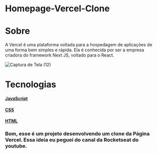 # Homepage-Vercel-Clone
# Sobre
A Vercel é uma plataforma voltada para a hospedagem de aplicações de uma forma bem simples e rápida. Ela é conhecida por ser a empresa criadora do framework Next JS, voltado para o React.

![Captura de Tela (12)](https://user-images.githubusercontent.com/64798575/97781456-40a57280-1b6a-11eb-8cb7-c73fefc955fc.png)

# Tecnologias
#### [JavaScript](https://www.javascript.com/)
#### [CSS](https://developer.mozilla.org/pt-BR/docs/Web/CSS)
#### [HTML](https://html.com/)

### Bom, esse é um projeto desenvolvendo um clone da Página Vercel. Essa ideia eu peguei do canal da Rocketseat do youtube.

